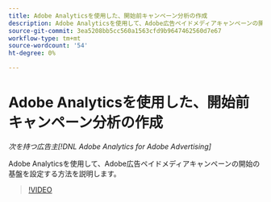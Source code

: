 ```yaml
---
title: Adobe Analyticsを使用した、開始前キャンペーン分析の作成
description: Adobe Analyticsを使用して、Adobe広告ペイドメディアキャンペーンの開始の基盤を設定する方法を説明します。
source-git-commit: 3ea5208bb5cc560a1563cfd9b9647462560d7e67
workflow-type: tm+mt
source-wordcount: '54'
ht-degree: 0%

---
```


# Adobe Analyticsを使用した、開始前キャンペーン分析の作成

*次を持つ広告主[!DNL Adobe Analytics for Adobe Advertising]*

Adobe Analyticsを使用して、Adobe広告ペイドメディアキャンペーンの開始の基盤を設定する方法を説明します。

>[!VIDEO](https://video.tv.adobe.com/v/33501)
